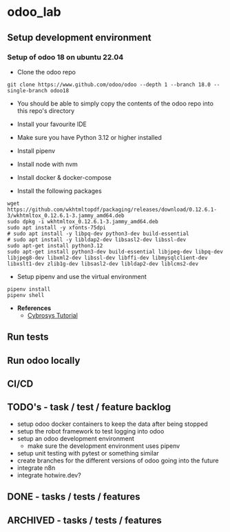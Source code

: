 # odoo_lab

## Setup development environment

### Setup of odoo 18 on ubuntu 22.04
* Clone the odoo repo
```
git clone https://www.github.com/odoo/odoo --depth 1 --branch 18.0 --single-branch odoo18
```
* You should be able to simply copy the contents of the odoo repo into this repo's directory

* Install your favourite IDE
* Make sure you have Python 3.12 or higher installed
* Install pipenv
* Install node with nvm
* Install docker & docker-compose
* Install the following packages

```
wget https://github.com/wkhtmltopdf/packaging/releases/download/0.12.6.1-3/wkhtmltox_0.12.6.1-3.jammy_amd64.deb
sudo dpkg -i wkhtmltox_0.12.6.1-3.jammy_amd64.deb
sudo apt install -y xfonts-75dpi
# sudo apt install -y libpq-dev python3-dev build-essential
# sudo apt install -y libldap2-dev libsasl2-dev libssl-dev
sudo apt-get install python3.12
sudo apt-get install python3-dev build-essential libjpeg-dev libpq-dev libjpeg8-dev libxml2-dev libssl-dev libffi-dev libmysqlclient-dev libxslt1-dev zlib1g-dev libsasl2-dev libldap2-dev liblcms2-dev
```

* Setup pipenv and use the virtual environment
```
pipenv install
pipenv shell
```

* **References**
  * [Cybrosys Tutorial](https://www.cybrosys.com/blog/how-to-setup-odoo-18-development-environment-using-pycharm-in-ubuntu-22-04)

## Run tests

## Run odoo locally

## CI/CD

## TODO's - task / test / feature backlog

* setup odoo docker containers to keep the data after being stopped
* setup the robot framework to test logging into odoo
* setup an odoo development environment
  * make sure the development environment uses pipenv
* setup unit testing with pytest or something similar
* create branches for the different versions of odoo going into the future
* integrate n8n
* integrate hotwire.dev?

## DONE - tasks / tests / features

## ARCHIVED - tasks / tests / features


